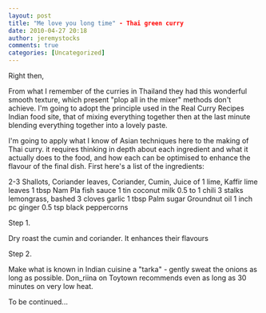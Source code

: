 ```yaml
---
layout: post
title: "Me love you long time" - Thai green curry
date: 2010-04-27 20:18
author: jeremystocks
comments: true
categories: [Uncategorized]
---
```

Right then,

From what I remember of the curries in Thailand they had this wonderful smooth texture, which present "plop all in the mixer" methods don't achieve. I'm going to adopt the principle used in the Real Curry Recipes Indian food site, that of mixing everything together then at the last minute blending everything together into a lovely paste.

I'm going to apply what I know of Asian techniques here to the making of Thai curry. it requires thinking in depth about each ingredient and what it actually does to the food, and how each can be optimised to enhance the flavour of the final dish. First here's a list of the ingredients:

2-3 Shallots,
Coriander leaves,
Coriander,
Cumin,
Juice of 1 lime,
Kaffir lime leaves
1 tbsp Nam Pla fish sauce 
1 tin coconut milk
0.5 to 1 chili
3 stalks lemongrass, bashed
3 cloves garlic
1 tbsp Palm sugar 
Groundnut oil
1 inch pc ginger
0.5 tsp black peppercorns

Step 1.

Dry roast the cumin and coriander. It enhances their flavours

Step 2.

Make what is known in Indian cuisine a "tarka" - gently sweat the onions as long as possible. Don_riina on Toytown recommends even as long as 30 minutes on very low heat.  

To be continued...
